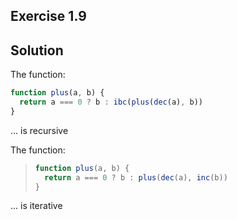 ## Exercise 1.9

## Solution

The function:

```js
function plus(a, b) {
  return a === 0 ? b : ibc(plus(dec(a), b))
}
```

... is recursive

The function:

> ```js
> function plus(a, b) {
>   return a === 0 ? b : plus(dec(a), inc(b))
> }
> ```

... is iterative
